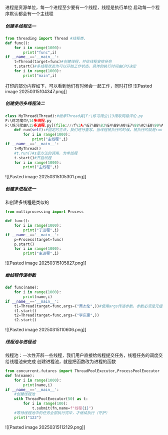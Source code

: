 进程是资源单位，每一个进程至少要有一个线程，线程是执行单位
启动每一个程序默认都会有一个主线程

##### 创建多线程法一
```python
from threading import Thread #线程类、
def func():
    for i in range(1000):
        print("func",i)
if __name__=='__main__':
    t=Thread(target=func)#创建线程，并给线程安排任务
    t.start()#多线程状态为可以开始工作状态，具体的执行时间由CPU决定
    for i in range(1000):
        print("main",i)
```
打印的部分内容如下，可以看到他们有时候会一起工作，同时打印
![[Pasted image 20250315104347.png]]

##### 创建使用多线程法二
```python
class MyThread(Thread):#继承Thread类[F:\练习爬虫\13爬取网易评论.py
F:\练习爬虫\14多线程.py
F:\练习爬虫\15多进程.py](file:///f%3A/%E7%BB%83%E4%B9%A0%E7%88%AC%E8%99%AB/13%E7%88%AC%E5%8F%96%E7%BD%91%E6%98%93%E8%AF%84%E8%AE%BA.py)
    def run(self):#固定的方法，我们进行重写。当线程被执行的时候，被执行的就是run()
        for i in range(1000):
            print("主线程",i)
if __name__=='__main__':
    t=MyThread()
    #t.run()#s是方法的调用，为单线程
    t.start()#开启线程
    for i in range(1000):
        print("主线程",i)
```
![[Pasted image 20250315105301.png]]

##### 创建多进程法一
和创建多线程是类似的
```python
from multiprocessing import Process

def func():
    for i in range(1000):
        print("子进程",i)
if __name__=='__main__': 
    p=Process(target=func)
    p.start()
    for i in range(1000):
        print("主进程",i)
```
![[Pasted image 20250315105827.png]]

##### 给线程传递参数
```python
def func(name):
    for i in range(1000):
        print(name,i)
if __name__=='__main__':
    t1=Thread(target=func,args=("周杰伦",))#使用args传递参数，参数必须是元组，单个参数后面要加，
    t1.start()
    t2=Thread(target=func,args=("李庆惠",))
    t2.start()
```
![[Pasted image 20250315110606.png]]

##### 线程池与进程池
线程池：一次性开辟一些线程，我们用户直接给线程提交任务，线程任务的调度交给线程池来完成
创建进程池，就是把函数改为进程的函数
```python
from concurrent.futures import ThreadPoolExecutor,ProcessPoolExecutor
def fn(name):
    for i in range(1000):
        print(name,i)
if __name__=='__main__':
    #创建线程池
    with ThreadPoolExecutor(50) as t:
        for i in range(100):
            t.submit(fn,name=f"线程{i}")
    #等待线程池中的任务全部执行完毕，才继续执行（守护）
    print("123")
```
![[Pasted image 20250315112129.png]]